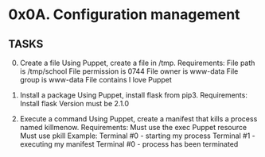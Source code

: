 # 0x0A. Configuration management

## TASKS

0. Create a file
Using Puppet, create a file in /tmp.
Requirements:
File path is /tmp/school
File permission is 0744
File owner is www-data
File group is www-data
File contains I love Puppet

1. Install a package
Using Puppet, install flask from pip3.
Requirements:
Install flask
Version must be 2.1.0

2. Execute a command
Using Puppet, create a manifest that kills a process named killmenow.
Requirements:
Must use the exec Puppet resource
Must use pkill
Example:
Terminal #0 - starting my process
Terminal #1 - executing my manifest
Terminal #0 - process has been terminated
